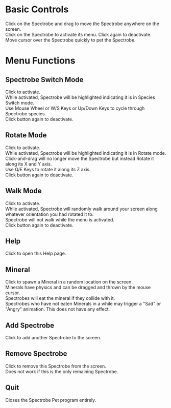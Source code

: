 # Basic Controls
Click on the Spectrobe and drag to move the Spectrobe anywhere on the screen.  
Click on the Spectrobe to activate its menu. Click again to deactivate.  
Move cursor over the Spectrobe quickly to pet the Spectrobe.  

# Menu Functions
## Spectrobe Switch Mode
Click to activate.  
While activated, Spectrobe will be highlighted indicating it is in Species Switch mode.  
Use Mouse Wheel or W/S Keys or Up/Down Keys to cycle through Spectrobe species.  
Click button again to deactivate.  

## Rotate Mode
Click to activate.  
While activated, Spectrobe will be highlighted indicating it is in Rotate mode.  
Click-and-drag will no longer move the Spectrobe but instead Rotate it along its X and Y axis.  
Use Q/E Keys to rotate it along its Z axis.  
Click button again to deactivate.  

## Walk Mode
Click to activate.  
While activated, Spectrobe will randomly walk around your screen along whatever orientation you had rotated it to.  
Spectrobe will not walk while the menu is activated.  
Click button again to deactivate.  

## Help
Click to open this Help page.  

## Mineral
Click to spawn a Mineral in a random location on the screen.  
Minerals have physics and can be dragged and thrown by the mouse cursor.  
Spectrobes will eat the mineral if they collide with it.  
Spectrobes who have not eaten Minerals in a while may trigger a "Sad" or "Angry" animation. This does not have any effect.  

## Add Spectrobe
Click to add another Spectrobe to the screen.  

## Remove Spectrobe
Click to remove this Spectrobe from the screen.  
Does not work if this is the only remaining Spectrobe.  

## Quit
Closes the Spectrobe Pet program entirely.  
